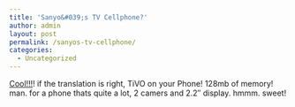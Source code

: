 ```yaml
---
title: 'Sanyo&#039;s TV Cellphone?'
author: admin
layout: post
permalink: /sanyos-tv-cellphone/
categories:
  - Uncategorized
---
```

[Cool!!!][1]! if the translation is right, TiVO on your Phone! 128mb of memory! man. for a phone thats quite a lot, 2 camers and 2.2&#8243; display. hmmm. sweet!

 [1]: http://www.gizmodo.com/archives/008114.php